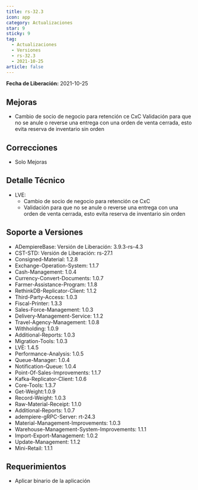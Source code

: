 ```yaml
---
title: rs-32.3
icon: app
category: Actualizaciones
star: 9
sticky: 9
tag:
  - Actualizaciones
  - Versiones
  - rs-32.3
  - 2021-10-25
article: false
---
```


**Fecha de Liberación:** 2021-10-25

## Mejoras

- Cambio de socio de negocio para retención ce CxC
 Validación para que no se anule o reverse una entrega con una orden de venta cerrada, esto evita reserva de inventario sin orden

## Correcciones

- Solo Mejoras

## Detalle Técnico

- LVE:
  - Cambio de socio de negocio para retención ce CxC
  - Validación para que no se anule o reverse una entrega con una orden de venta cerrada, esto evita reserva de inventario sin orden

## Soporte a Versiones

- ADempiereBase: Versión de Liberación: 3.9.3-rs-4.3
- CST-STD: Versión de Liberación: rs-27.1
- Consigned-Material: 1.2.8
- Exchange-Operation-System: 1.1.7
- Cash-Management: 1.0.4
- Currency-Convert-Documents: 1.0.7
- Farmer-Assistance-Program: 1.1.8
- RethinkDB-Replicator-Client: 1.1.2
- Third-Party-Access: 1.0.3
- Fiscal-Printer: 1.3.3
- Sales-Force-Management: 1.0.3
- Delivery-Management-Service: 1.1.2
- Travel-Agency-Management: 1.0.8
- Withholding: 1.0.9
- Additional-Reports: 1.0.3
- Migration-Tools: 1.0.3
- LVE: 1.4.5
- Performance-Analysis: 1.0.5
- Queue-Manager: 1.0.4
- Notification-Queue: 1.0.4
- Point-Of-Sales-Improvements: 1.1.7
- Kafka-Replicator-Client: 1.0.6
- Core-Tools: 1.3.7
- Get-Weight:1.0.9
- Record-Weight: 1.0.3
- Raw-Material-Receipt: 1.1.0
- Additional-Reports: 1.0.7
- adempiere-gRPC-Server: rt-24.3
- Material-Management-Improvements: 1.0.3
- Warehouse-Management-System-Improvements: 1.1.1
- Import-Export-Management: 1.0.2
- Update-Management: 1.1.2
- Mini-Retail: 1.1.1

## Requerimientos

- Aplicar binario de la aplicación
